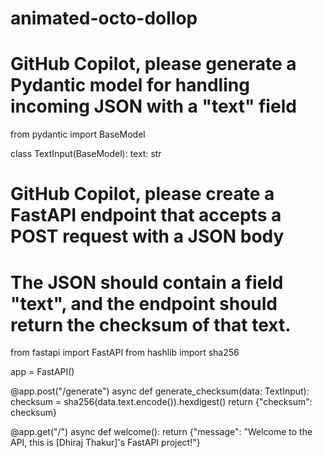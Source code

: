 # animated-octo-dollop
# GitHub Copilot, please generate a Pydantic model for handling incoming JSON with a "text" field
from pydantic import BaseModel

class TextInput(BaseModel):
    text: str
# GitHub Copilot, please create a FastAPI endpoint that accepts a POST request with a JSON body
# The JSON should contain a field "text", and the endpoint should return the checksum of that text.

from fastapi import FastAPI
from hashlib import sha256

app = FastAPI()

@app.post("/generate")
async def generate_checksum(data: TextInput):
    checksum = sha256(data.text.encode()).hexdigest()
    return {"checksum": checksum}
    
@app.get("/")
async def welcome():
    return {"message": "Welcome to the API, this is [Dhiraj Thakur]'s FastAPI project!"}
